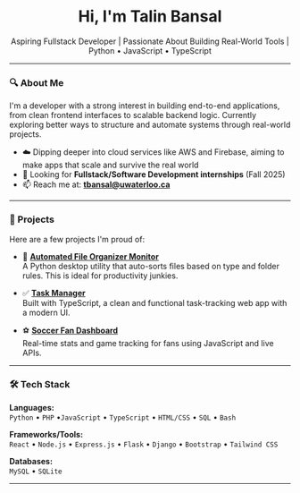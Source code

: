 <h1 align="center">Hi, I'm Talin Bansal </h1>

<p align="center">
  Aspiring Fullstack Developer | Passionate About Building Real-World Tools | Python • JavaScript • TypeScript
</p>

---

### 🔍 About Me

I'm a developer with a strong interest in building end-to-end applications, from clean frontend interfaces to scalable backend logic. Currently exploring better ways to structure and automate systems through real-world projects.

- ☁️ Dipping deeper into cloud services like AWS and Firebase, aiming to make apps that scale and survive the real world
- 📌 Looking for **Fullstack/Software Development internships** (Fall 2025)
- 📫 Reach me at: **tbansal@uwaterloo.ca**

---

### 🚀 Projects

Here are a few projects I'm proud of:

- 🔁 **[Automated File Organizer Monitor](https://github.com/talinbansal/Automated-File-Organizer-Monitor)**  
  A Python desktop utility that auto-sorts files based on type and folder rules. This is ideal for productivity junkies.
  
- ✅ **[Task Manager](https://github.com/talinbansal/task-manager)**  
  Built with TypeScript, a clean and functional task-tracking web app with a modern UI.

- ⚽ **[Soccer Fan Dashboard](https://github.com/talinbansal/Soccer-Fan-Dashboard)**  
  Real-time stats and game tracking for fans using JavaScript and live APIs.

---

### 🛠️ Tech Stack

**Languages:**  
`Python` • `PHP` •`JavaScript` • `TypeScript` • `HTML/CSS` • `SQL` • `Bash` 

**Frameworks/Tools:**  
`React` • `Node.js` • `Express.js` • `Flask` • `Django` • `Bootstrap` • `Tailwind CSS`

**Databases:**  
`MySQL` • `SQLite` 

---

<!--
**talinbansal/talinbansal** is a ✨ GitHub profile README ✨. This file appears on your profile at https://github.com/talinbansal.
-->
